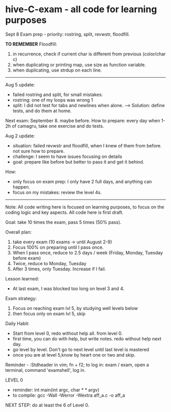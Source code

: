 # hive-C-exam - all code for learning purposes

Sept 8 Exam prep - priority: rostring, split, revwstr, floodfill.

**TO REMEMBER**
Floodfill: 
1) in recurrence, check if current char is different from previous (color/char c)
2) when duplicating or printing map, use size as function variable.
3) when duplicating, use strdup on each line.
___________________________________________________________________________________________________
Aug 5 update:
- failed rostring and split, for small mistakes:
- rostring: one of my loops was wrong 1
- split: I did not test for tabs and newlines when alone.
--> Solution: define tests, and do them at home.

Next exam: September 8. maybe before.
How to prepare: every day when 1-2h of camagru, take one exercise and do tests.


Aug 2 update:
- situation: failed revwstr and floodfill, when I knew of them from before. not sure how to prepare.
- challenge: I seem to have issues focusing on details
- goal: prepare like before but better to pass it and get it behind.

How: 
- only focus on exam prep: I only have 2 full days, and anything can happen.
- focus on my mistakes: review the level 4s.


_____________________________

Note: All code writing here is focused on learning purposes, to focus on the coding logic and key aspects.
All code here is first draft.

Goal: take 10 times the exam, pass 5 times (50% pass).

Overall plan: 
1) take every exam (10 exams -> until August 2-9)
2) Focus 100% on preparing until I pass once.
3) When I pass once, reduce to 2.5 days / week (Friday, Monday, Tuesday before exam)
4) Twice, reduce to Monday, Tuesday
5) After 3 times, only Tuesday. Increase if I fail.

Lesson learned:
- At last exam, I was blocked too long on level 3 and 4.

Exam strategy:
1) Focus on reaching exam lvl 5, by studying well levels below
2) then focus only on exam lvl 5, skip 

Daily Habit:
- Start from level 0, redo without help all. from level 0.
- first time, you can do with help, but write notes. redo without help next day.
- go level by level. Don't go to next level until last level is mastered
- once you are at level 5,know by heart one or two and skip.

Reminder - :Stdheader in vim; fn + f2;
to log in: exam / exam, open a terminal, command 'examshell', log in. 

LEVEL 0
- reminder: int	main(int argc, char  * * argv)
- to compile: gcc -Wall -Werror -Wextra aff_a.c -o aff_a

NEXT STEP: do at least the 6 of Level 0. 
